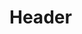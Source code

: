<!-- TITLE: Return Calculation -->
<!-- SUBTITLE: A quick summary of Return Calculation -->

# Header